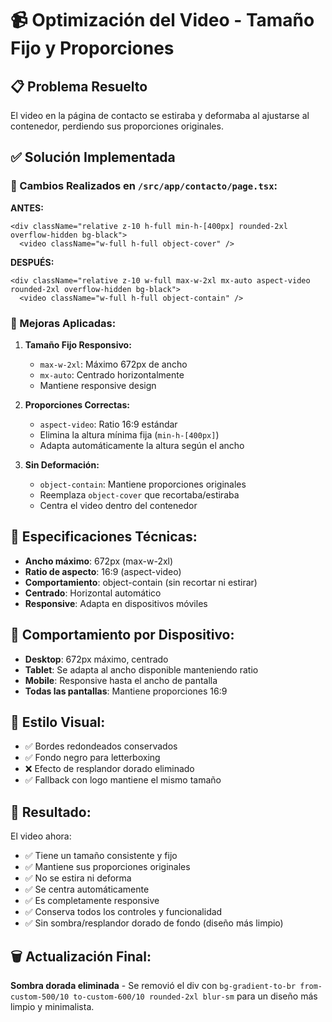 # 📹 Optimización del Video - Tamaño Fijo y Proporciones

## 📋 Problema Resuelto

El video en la página de contacto se estiraba y deformaba al ajustarse al contenedor, perdiendo sus proporciones originales.

## ✅ Solución Implementada

### 🔧 Cambios Realizados en `/src/app/contacto/page.tsx`:

**ANTES:**

```tsx
<div className="relative z-10 h-full min-h-[400px] rounded-2xl overflow-hidden bg-black">
  <video className="w-full h-full object-cover" />
```

**DESPUÉS:**

```tsx
<div className="relative z-10 w-full max-w-2xl mx-auto aspect-video rounded-2xl overflow-hidden bg-black">
  <video className="w-full h-full object-contain" />
```

### 🎯 Mejoras Aplicadas:

1. **Tamaño Fijo Responsivo:**

   - `max-w-2xl`: Máximo 672px de ancho
   - `mx-auto`: Centrado horizontalmente
   - Mantiene responsive design

2. **Proporciones Correctas:**

   - `aspect-video`: Ratio 16:9 estándar
   - Elimina la altura mínima fija (`min-h-[400px]`)
   - Adapta automáticamente la altura según el ancho

3. **Sin Deformación:**
   - `object-contain`: Mantiene proporciones originales
   - Reemplaza `object-cover` que recortaba/estiraba
   - Centra el video dentro del contenedor

## 📐 Especificaciones Técnicas:

- **Ancho máximo**: 672px (max-w-2xl)
- **Ratio de aspecto**: 16:9 (aspect-video)
- **Comportamiento**: object-contain (sin recortar ni estirar)
- **Centrado**: Horizontal automático
- **Responsive**: Adapta en dispositivos móviles

## 📱 Comportamiento por Dispositivo:

- **Desktop**: 672px máximo, centrado
- **Tablet**: Se adapta al ancho disponible manteniendo ratio
- **Mobile**: Responsive hasta el ancho de pantalla
- **Todas las pantallas**: Mantiene proporciones 16:9

## 🎨 Estilo Visual:

- ✅ Bordes redondeados conservados
- ✅ Fondo negro para letterboxing
- ❌ Efecto de resplandor dorado eliminado
- ✅ Fallback con logo mantiene el mismo tamaño

## 🚀 Resultado:

El video ahora:

- ✅ Tiene un tamaño consistente y fijo
- ✅ Mantiene sus proporciones originales
- ✅ No se estira ni deforma
- ✅ Se centra automáticamente
- ✅ Es completamente responsive
- ✅ Conserva todos los controles y funcionalidad
- ✅ Sin sombra/resplandor dorado de fondo (diseño más limpio)

## 🗑️ Actualización Final:

**Sombra dorada eliminada** - Se removió el div con `bg-gradient-to-br from-custom-500/10 to-custom-600/10 rounded-2xl blur-sm` para un diseño más limpio y minimalista.
